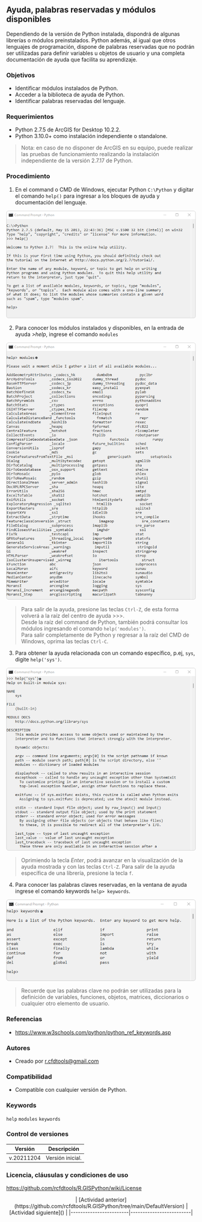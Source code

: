 ## Ayuda, palabras reservadas y módulos disponibles

Dependiendo de la versión de Python instalada, dispondrá de algunas librerías o módulos preinstalados. Python además, al igual que otros lenguajes de programación, dispone de palabras reservadas que no podrán ser utilizadas para definir variables u objetos de usuario y una completa documentación de ayuda que facilita su aprendizaje.

### Objetivos

* Identificar módulos instalados de Python.
* Acceder a la biblioteca de ayuda de Python.
* Identificar palabras reservadas del lenguaje.


### Requerimientos

* Python 2.7.5 de ArcGIS for Desktop 10.2.2.
* Python 3.10.0+ como instalación independiente o standalone.

> Nota: en caso de no disponer de ArcGIS en su equipo, puede realizar las pruebas de funcionamiento realizando la instalación independiente de la versión 2.7.17 de Python.


### Procedimiento

1. En el command o CMD de Windows, ejecutar Python `C:\Python` y digitar el comando `help()` para ingresar a los bloques de ayuda y documentación del lenguaje.

![R.GISPython.BasicScript.WindowsCMDPythonHelp.png](https://github.com/rcfdtools/R.GISPython/blob/main/HelpModulesKeywords/Screenshot/WindowsCMDPythonHelp.png)

2. Para conocer los módulos instalados y disponibles, en la entrada de ayuda _>help_, ingrese el comando `modules`

![R.GISPython.BasicScript.WindowsCMDPythonHelpModules.png](https://github.com/rcfdtools/R.GISPython/blob/main/HelpModulesKeywords/Screenshot/WindowsCMDPythonHelpModules.png)

> Para salir de la ayuda, presione las teclas `Ctrl-Z`, de esta forma volverá a la raíz del centro de ayuda >>>.<br>
> Desde la raíz del command de Python, también podrá consultar los módulos ingresando el comando `help('modules')`.<br>
> Para salir completamente de Python y regresar a la raíz del CMD de Windows, oprima las teclas `Ctrl-C`.

3. Para obtener la ayuda relacionada con un comando específico, p.ej, `sys`, digite `help('sys')`.

![R.GISPython.BasicScript.WindowsCMDPythonHelpSys.png](https://github.com/rcfdtools/R.GISPython/blob/main/HelpModulesKeywords/Screenshot/WindowsCMDPythonHelpSys.png)

> Oprimiendo la tecla _Enter_, podrá avanzar en la visualización de la ayuda mostrada y con las teclas `Ctrl-Z`.
> Para salir de la ayuda específica de una librería, presione la tecla `f`.

4. Para conocer las palabras claves reservadas, en la ventana de ayuda ingrese el comando keywords `help> keywords`.

![R.GISPython.BasicScript.WindowsCMDPythonHelpKeywords.png](https://github.com/rcfdtools/R.GISPython/blob/main/HelpModulesKeywords/Screenshot/WindowsCMDPythonHelpKeywords.png)

> Recuerde que las palabras clave no podrán ser utilizadas para la definición de variables, funciones, objetos, matrices, diccionarios o cualquier otro elemento de usuario.


### Referencias

* https://www.w3schools.com/python/python_ref_keywords.asp


### Autores

* Creado por r.cfdtools@gmail.com


### Compatibilidad

* Compatible con cualquier versión de Python.


### Keywords
`help` `modules` `keywords` 


### Control de versiones

| Versión     | Descripción                                                                       |
|-------------|-----------------------------------------------------------------------------------|
| v.20211204 | Versión inicial.                                                                  |


### Licencia, cláusulas y condiciones de uso
https://github.com/rcfdtools/R.GISPython/wiki/License

<div align="center">
| [Actividad anterior](https://github.com/rcfdtools/R.GISPython/tree/main/DefaultVersion) | [Actividad siguiente]() |
|------------------------|-------------------------|
</div>

